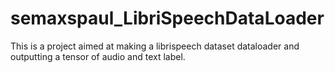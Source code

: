 # semaxspaul_LibriSpeechDataLoader
This is a project aimed at making a librispeech dataset dataloader and outputting a tensor of audio and text label.
